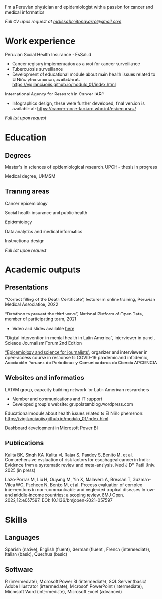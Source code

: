 <html>
<body>
<p>I'm a Peruvian physician and epidemiologist with a passion for cancer and medical informatics</p>
<p><i>Full CV upon request at <a href="melissabenitonavarro@gmail.com" target="_blank">melissabenitonavarro@gmail.com</a></i></p>
<h1>Work experience</h1>
<p>Peruvian Social Health Insurance - EsSalud</p>
<ul>
  <li>Cancer registry implementation as a tool for cancer surveillance</li>
  <li>Tuberculosis surveillance</li>
  <li>Development of educational module about main health issues related to El Niño phenomenon, available at: <a href="https://vigilanciaoiis.github.io/modulo_01/index.html" target="_blank">https://vigilanciaoiis.github.io/modulo_01/index.html</a></li>
</ul>
<p>International Agency for Research in Cancer IARC</p>
<ul>
  <li>Infographics design, these were further developed, final version is available at: <a href="https://cancer-code-lac.iarc.who.int/es/recursos/" target="_blank">https://cancer-code-lac.iarc.who.int/es/recursos/</a></li>
</ul>
<p><i>Full list upon request</i></p>
<h1>Education</h1>
<h2>Degrees</h2>
<p>Master's in sciences of epidemiological research, UPCH - thesis in progress</p>
<p>Medical degree, UNMSM</p>
<h2>Training areas</h2>
<p>Cancer epidemiology</p>
<p>Social health insurance and public health</p>
<p>Epidemiology</p>
<p>Data analytics and medical informatics</p>
<p>Instructional design</p>
<p><i>Full list upon request</i></p>
<h1>Academic outputs</h1>
<h2>Presentations</h2>
<p>“Correct filling of the Death Certificate”, lecturer in online training, Peruvian Medical Association, 2022</p>
<p>“Datathon to prevent the third wave”, National Platform of Open Data, member of participating team, 2021</p>
<ul>
  <li>Video and slides available <a href="https://www.gob.pe/es/i/2142975" target="_blank">here</a></li>
</ul>
<p>“Digital intervention in mental health in Latin America”, interviewer in panel, Science Journalism Forum 2nd Edition</p>
<p><a href="https://apcienciaperu.wordpress.com/curso-de-epidemiologia-y-ciencias-para-periodistas/" target="_blank">“Epidemiology and science for journalists”</a>, organizer and interviewer in open-access course in response to COVID-19 pandemic and infodemic, Asociación Peruana de Periodistas y Comunicadores de Ciencia APCIENCIA</p>
<h2>Websites and informatics</h2>
<p>LATAM group, capacity building network for Latin American researchers</p>
<ul>
  <li>Member and communications and IT support</li>
  <li>Developed group's website: grupolatamblog.wordpress.com</li>
</ul>
<p>Educational module about health issues related to El Niño phemenon: <a href="https://vigilanciaoiis.github.io/modulo_01/index.html" target="_blank">https://vigilanciaoiis.github.io/modulo_01/index.html</a></p>
<p>Dashboard development in Microsoft Power BI</p>
<h2>Publications</h2>
<p>Kalita BK, Singh KA, Kalita M, Rajaa S, Pandey S, Benito M, et al. Comprehensive evaluation of risk factors for esophageal cancer in India: Evidence from a systematic review and meta-analysis. Med J DY Patil Univ. 2025 (in press)</p>
<p>Lazo-Porras M, Liu H, Ouyang M, Yin X, Malavera A, Bressan T, Guzman-Vilca WC, Pacheco N, Benito M, et al. Process evaluation of complex interventions in non-communicable and neglected tropical diseases in low- and middle-income countries: a scoping review. BMJ Open. 2022;12:e057597. DOI: 10.1136/bmjopen-2021-057597</p>
<h1>Skills</h1>
<h2>Languages</h2>
<p>Spanish (native), English (fluent), German (fluent), French (intermediate), Italian (basic), Quechua (basic)</p>
<h2>Software</h2>
<p>R (intermediate), Microsoft Power BI (intermediate), SQL Server (basic), Adobe Illustrator (intermediate), Microsoft PowerPoint (intermediate), Microsoft Word (intermediate), Microsoft Excel (advanced)</p>
